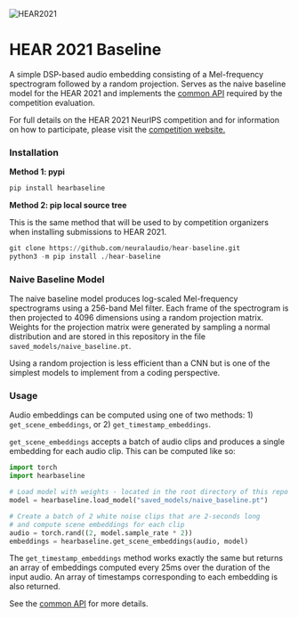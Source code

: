![HEAR2021](https://neuralaudio.ai/assets/img/hear-header-sponsor.jpg)
# HEAR 2021 Baseline

A simple DSP-based audio embedding consisting of a Mel-frequency spectrogram followed
by a random projection. Serves as the naive baseline model for the HEAR 2021 and implements
the [common API](https://neuralaudio.ai/hear2021-holistic-evaluation-of-audio-representations.html#common-api)
required by the competition evaluation.

For full details on the HEAR 2021 NeurIPS competition and for information on how to
participate, please visit the
[competition website.](https://neuralaudio.ai/hear2021-holistic-evaluation-of-audio-representations.html)

### Installation

**Method 1: pypi**
```python
pip install hearbaseline
```

**Method 2: pip local source tree**

This is the same method that will be used to by competition organizers when installing
submissions to HEAR 2021.
```python
git clone https://github.com/neuralaudio/hear-baseline.git
python3 -m pip install ./hear-baseline
```

### Naive Baseline Model
The naive baseline model produces log-scaled Mel-frequency spectrograms using a
256-band Mel filter. Each frame of the spectrogram is then projected to 4096
dimensions using a random projection matrix. Weights for the projection matrix were
generated by sampling a normal distribution and are stored in this repository in the
file `saved_models/naive_baseline.pt`.

Using a random projection is less efficient
than a CNN but is one of the simplest models to implement from a coding perspective.

### Usage

Audio embeddings can be computed using one of two methods: 1)
`get_scene_embeddings`, or 2) `get_timestamp_embeddings`.

`get_scene_embeddings` accepts a batch of audio clips and produces a single embedding
for each audio clip. This can be computed like so:
```python
import torch
import hearbaseline

# Load model with weights - located in the root directory of this repo
model = hearbaseline.load_model("saved_models/naive_baseline.pt")

# Create a batch of 2 white noise clips that are 2-seconds long
# and compute scene embeddings for each clip
audio = torch.rand((2, model.sample_rate * 2))
embeddings = hearbaseline.get_scene_embeddings(audio, model)
```

The `get_timestamp_embeddings` method works exactly the same but returns an array
of embeddings computed every 25ms over the duration of the input audio. An array
of timestamps corresponding to each embedding is also returned.

See the [common API](https://neuralaudio.ai/hear2021-holistic-evaluation-of-audio-representations.html#common-api)
for more details.
